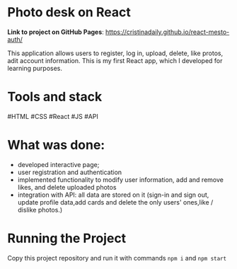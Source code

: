  # Photo desk on React

**Link to project on GitHub Pages**: https://cristinadaily.github.io/react-mesto-auth/

This application allows users to register, log in, upload, delete, like protos, adit account information. This is my first React app, which I developed for learning purposes.

# Tools and stack
#HTML #CSS #React #JS #API 

# What was done: 
- developed interactive page;
- user registration and authentication
- implemented functionality to modify user information, add and remove likes, and delete uploaded photos
- integration with API: all data are stored on it (sign-in and sign out, update profile data,add cards and delete the only users' ones,like / dislike photos.)

# Running the Project
Copy this project repository and run it with commands ```npm i``` and ```npm start```


